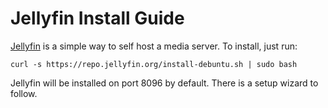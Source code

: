 # Jellyfin Install Guide

[Jellyfin](https://jellyfin.org) is a simple way to self host a media server. To install, just run:

`curl -s https://repo.jellyfin.org/install-debuntu.sh | sudo bash`

Jellyfin will be installed on port 8096 by default. There is a setup wizard to follow.
